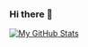 ### Hi there 👋

<!--
**Ben-Elric/Ben-Elric** is a ✨ _special_ ✨ repository because its `README.md` (this file) appears on your GitHub profile.

### 🔭 I’m currently working on Life Live.
### 🌱 I’m currently learning C++ & Python.
### 👯 I’m looking to collaborate on everyone better than me.
### 🤔 I’m looking for help with college study.
### 💬 Ask me about school life, anime, chinese or japanese culture & Gaming!
### 📫 How to reach me: my twitter @benelric1 by English or Chinese.
### 😄 Pronouns: warm sunshine.
###  ⚡ Fun fact: people all die young if they drink water!XD
### -->
[![My GitHub Stats](https://github-readme-stats.vercel.app/api?username=Ben-Elric)]()
